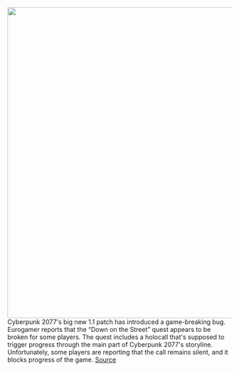 <img src='https://cdn.vox-cdn.com/thumbor/TP_Kn7RxFxJdlkW1FawF--Ouk4s=/0x0:1280x720/1200x800/filters:focal(538x258:742x462)/cdn.vox-cdn.com/uploads/chorus_image/image/68717654/foW7FiHncAEnBbTu6d7KKA.0.jpg' width='700px' /><br/>
Cyberpunk 2077's big new 1.1 patch has introduced a game-breaking bug. Eurogamer reports that the “Down on the Street” quest appears to be broken for some players. The quest includes a holocall that's supposed to trigger progress through the main part of Cyberpunk 2077's storyline. Unfortunately, some players are reporting that the call remains silent, and it blocks progress of the game.
<a href='https://www.theverge.com/2021/1/25/22248682/cyberpunk-2077-update-bug-workaround-cd-projekt-red'> Source <a/>